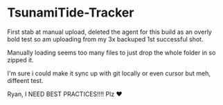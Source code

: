 # TsunamiTide-Tracker
First stab at manual upload, deleted the agent for this build as an overly bold test so am uploading from my 3x backuped 1st successful shot.

Manually loading seems too many files to just drop the whole folder in so zipped it.

I'm sure i could make it sync up with git locally or even cursor but meh, diffeent test.

Ryan, I NEED BEST PRACTICES!!!! Plz ♥
